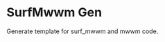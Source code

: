 # SurfMwwm Gen

<!-- Plugin description -->
Generate template for surf_mwwm and mwwm code.
<!-- Plugin description end -->